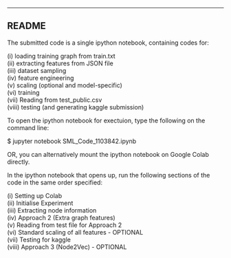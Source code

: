 ------
README
------

The submitted code is a single ipython notebook, containing codes for:

(i) loading training graph from train.txt  
(ii) extracting features from JSON file  
(iii) dataset sampling  
(iv) feature engineering  
(v) scaling (optional and model-specific)  
(vi) training  
(vii) Reading from test_public.csv  
(viii) testing (and generating kaggle submission)  

To open the ipython notebook for exectuion, type the following on the command line:

$ jupyter notebook SML_Code_1103842.ipynb

OR, you can alternatively mount the ipython notebook on Google Colab directly.

In the ipython notebook that opens up, run the following sections of the code in the same order specified:

(i) Setting up Colab  
(ii) Initialise Experiment  
(iii) Extracting node information  
(iv) Approach 2 (Extra graph features)  
(v) Reading from test file for Approach 2  
(vi) Standard scaling of all features - OPTIONAL  
(vii) Testing for kaggle  
(viii) Approach 3 (Node2Vec) - OPTIONAL  

